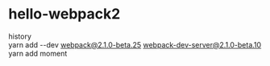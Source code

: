 # hello-webpack2

history  
yarn add --dev webpack@2.1.0-beta.25 webpack-dev-server@2.1.0-beta.10
yarn add moment
